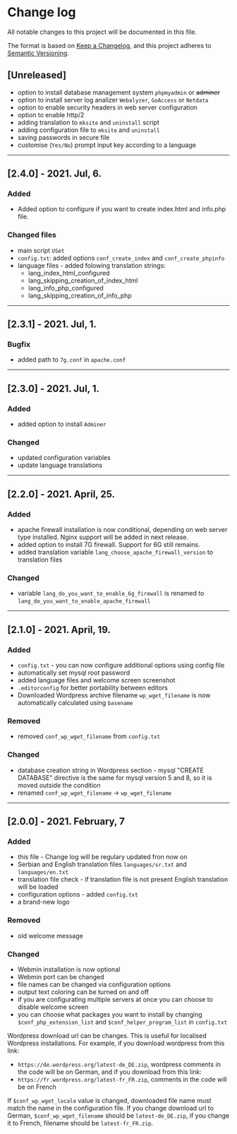 # Change log
All notable changes to this project will be documented in this file.

The format is based on [Keep a Changelog](https://keepachangelog.com/en/1.0.0/), and this project adheres to [Semantic Versioning](https://semver.org/spec/v2.0.0.html).

## [Unreleased]

- option to install database management system `phpmyadmin` or ~~adminer~~
- option to install server log analizer `Webalyzer`, `GoAccess` or `Netdata`
- option to enable security headers in web server configuration
- option to enable http/2
- adding translation to `mksite` and `uninstall` script
- adding configuration file to `mksite` and `uninstall`
- saving passwords in secure file
- customise (`Yes/No`) prompt input key according to a language

---
## [2.4.0] - 2021. Jul, 6.

### Added
- Added option to configure if you want to create index.html and info.php file.

### Changed files
- main script `USet`
- `config.txt`: added options `conf_create_index` and `conf_create_phpinfo`
- language files - added folowing translation strings:
  - lang_index_html_configured
  - lang_skipping_creation_of_index_html
  - lang_info_php_configured
  - lang_skipping_creation_of_info_php

---
## [2.3.1] - 2021. Jul, 1.

### Bugfix
 - added path to `7g.conf` in `apache.conf` 

---
## [2.3.0] - 2021. Jul, 1.

### Added
- added option to install `Adminer`

### Changed
- updated configuration variables
- update language translations

---

## [2.2.0] - 2021. April, 25.

### Added
 - apache firewall installation is now conditional, depending on web server type installed. Nginx support will be added in next release.
 - added option to install 7G firewall. Support for 6G still remains.
 - added translation variable `lang_choose_apache_firewall_version` to translation files

### Changed
 - variable `lang_do_you_want_to_enable_6g_firewall` is renamed to `lang_do_you_want_to_enable_apache_firewall`
---

## [2.1.0] - 2021. April, 19.

### Added
- `config.txt` - you can now configure additional options using config file 
- automatically set mysql root password
- added language files and welcome screen screenshot
- `.editorconfig` for better portability between editors
- Downloaded Wordpress archive filename `wp_wget_filename` is now automatically calculated using `basename` 

### Removed
- removed `conf_wp_wget_filename` from `config.txt`

### Changed
- database creation string in Wordpress section - mysql "CREATE DATABASE" directive is the same for mysql version 5 and 8, so it is moved outside the condition
- renamed `conf_wp_wget_filename` -> `wp_wget_filename`

---

## [2.0.0] - 2021. February, 7

### Added
- this file - Change log will be regulary updated fron now on
- Serbian and English translation files `languages/sr.txt` and `languages/en.txt`
- translation file check - if translation file is not present English translation will be loaded
- configuration options - added `config.txt`
- a brand-new logo

### Removed
- old welcome message

### Changed
- Webmin installation is now optional
- Webmin port can be changed
- file names can be changed via configuration options
- output text coloring can be turned on and off
- if you are configurating multiple servers at once you can choose to disable welcome screen
- you can choose what packages you want to install by changing `$conf_php_extension_list` and `$conf_helper_program_list` in `config.txt`

Wordpress download url can be changes. This is useful for localised Wordpress installations. For example, if you download wordpress from this link:
- `https://de.wordpress.org/latest-de_DE.zip`, wordpress comments in the code will be on German, and if you download from this link: 
- `https://fr.wordpress.org/latest-fr_FR.zip`, comments in the code will be on French

If `$conf_wp_wget_locale` value is changed, downloaded file name must match the name in the configuration file. If you change download url to German, `$conf_wp_wget_filename` should be `latest-de_DE.zip`, if you change it to French, filename should be `latest-fr_FR.zip`.
